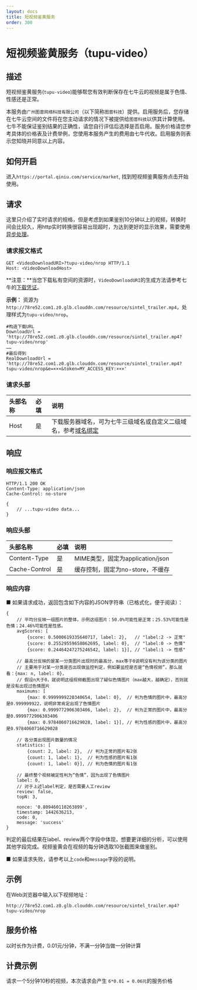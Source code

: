 ```yaml
---
layout: docs
title: 短视频鉴黄服务
order: 300
---
```


<a id="tupu-video"></a>
# 短视频鉴黄服务（tupu-video）

<a id="tupu-video-description"></a>
## 描述

短视频鉴黄服务(`tupu-video`)能够帮您有效判断保存在七牛云的视频是属于色情、性感还是正常。

本服务由`广州图普网络科技有限公司`（以下简称`图普科技`）提供。启用服务后，您存储在七牛云空间的文件将在您主动请求的情况下被提供给`图普科技`以供其计算使用。七牛不能保证鉴别结果的正确性，请您自行评估后选择是否启用。服务价格请您参考具体的价格表及计费举例，您使用本服务产生的费用由七牛代收。启用服务则表示您知晓并同意以上内容。

<a id="tupu-video-open"></a>
## 如何开启

进入`https://portal.qiniu.com/service/market`, 找到短视频鉴黄服务点击开始使用。

<a id="tupu-video-request"></a>
## 请求

这里只介绍了实时请求的规格，但是考虑到如果鉴别10分钟以上的视频，转换时间会比较久，用http实时转换很容易出现超时，为达到更好的显示效果，需要使用[异步处理](http://developer.qiniu.com/docs/v6/api/overview/fop/persistent-fop.html)。

<a id="tupu-video-request-syntax"></a>
### 请求报文格式

```
GET <VideoDownloadURI>?tupu-video/nrop HTTP/1.1
Host: <VideoDownloadHost>
```


**注意：**当您下载私有空间的资源时，`VideoDownloadURI`的生成方法请参考七牛的[下载凭证][download-tokenHref]。

**示例：**
资源为`http://78re52.com1.z0.glb.clouddn.com/resource/sintel_trailer.mp4`，处理样式为`tupu-video/nrop`。

```
#构造下载URL
DownloadUrl = 'http://78re52.com1.z0.glb.clouddn.com/resource/sintel_trailer.mp4?tupu-video/nrop'
……
#最后得到
RealDownloadUrl = 'http://78re52.com1.z0.glb.clouddn.com/resource/sintel_trailer.mp4?tupu-video/nrop&e=×××&token=MY_ACCESS_KEY:×××'
```

<a id="tupu-video-request-header"></a>
### 请求头部

头部名称         | 必填 | 说明
:------------- | :--- | :------------------------------------------
Host           | 是   | 下载服务器域名，可为七牛三级域名或自定义二级域名，参考[域名绑定](http://kb.qiniu.com/53a48154 "域名绑定")


<a id="tupu-video-response"></a>
## 响应

<a id="tupu-video-response-syntax"></a>
### 响应报文格式

```
HTTP/1.1 200 OK
Content-Type: application/json
Cache-Control: no-store

{
    // ...tupu-video data...
}
```

<a id="tupu-video-response-header"></a>
### 响应头部

头部名称       | 必填 | 说明
:------------- | :--- | :------------------------------------------
Content-Type   | 是   | MIME类型，固定为application/json
Cache-Control  | 是   | 缓存控制，固定为no-store，不缓存

<a id="tupu-video-response-content"></a>
### 响应内容

■ 如果请求成功，返回包含如下内容的JSON字符串（已格式化，便于阅读）：  

```
{
    // 平均分反映一组图片的整体，示例这组图片：50.0%可能性是正常；25.53%可能性是色情；24.46%可能性是性感。
    avgScores: [
        {score: 0.5000619335640717, label: 2},   // "label:2 -> 正常"
        {score: 0.25529559658062695, label: 0},  // "label:0 -> 色情"
        {score: 0.24464247275246542, label: 1}], // "label:1 -> 性感"
 
    // 最高分反映的是某一分类图片出现时的最高分，max等于0说明没有判为该分类的图片
    // 主要用于对某一分类是否出现做监控判定，例如要监控是否是“色情视频”，那么就看：{max: n, label: 0}，
    // 假设n大于0，就说明这组视频截图出现了疑似色情图片（max越大，越确定），否则就是没有出现过色情图片
    maximums: [
        {max: 0.9999999220340654, label: 0},  // 判为色情的图片中，最高分是0.999999922，说明非常肯定出现了色情图片
        {max: 0.9999772906303406, label: 2},  // 判为正常的图片中，最高分是0.9999772906303406
        {max: 0.9784060716629028, label: 1}], // 判为性感的图片中，最高分是0.9784060716629028
 
    // 各分类出现图片数量的情况
    statistics: [
        {count: 2, label: 2},  // 判为正常的图片有2张
        {count: 1, label: 1},  // 判为性感的图片有1张
        {count: 1, label: 0}], // 判为色情的图片有1张
 
    // 最终整个视频被定性判为“色情”，因为出现了色情图片
    label: 0,
    // 对于上述label判定，是否需要人工review
    review: false,
    topN: 3,
 
    nonce: '0.809460110263899',
    timestamp: 1442636213,
    code: 0,
    message: 'success'
}
```

判定的最后结果在label、review两个字段中体现，想要更详细的分析，可以使用其他字段完成。视频鉴黄会在视频的每分钟选取10张截图来做鉴别。

■ 如果请求失败，请参考以上`code`和`message`字段的说明。

<a id="tupu-video-samples"></a>
## 示例

在Web浏览器中输入以下视频地址：  

```
http://78re52.com1.z0.glb.clouddn.com/resource/sintel_trailer.mp4?tupu-video/nrop
```

<a id="tupu-video-price"></a>
## 服务价格

以时长作为计费，0.01元/分钟，不满一分钟当做一分钟计算

<a id="tupu-video-pirce-example"></a>
## 计费示例

请求一个5分钟10秒的视频，本次请求会产生 `6*0.01 = 0.06元`的服务价格

[download-tokenHref]: http://developer.qiniu.com/docs/v6/api/reference/security/download-token.html  "下载凭证"
